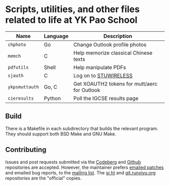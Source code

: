 # Scripts, utilities, and other files related to life at YK Pao School

|     Name     |Language|                      Description                     |
|--------------|--------|------------------------------------------------------|
|`chphoto`     |Go      |Change Outlook profile photos                         |
|`memch`       |C       |Help memorize classical Chinese texts                 |
|`pdfutils`    |Shell   |Help manipulate PDFs                                  |
|`sjauth`      |C       |Log on to [STUWIRELESS](https://ykps.runxiyu.org/wifi)|
|`ykpsmuttauth`|Go, C   |Get XOAUTH2 tokens for mutt/aerc for Outlook          |
|`cieresults`  |Python  |Poll the IGCSE results page                           |

## Build

There is a Makefile in each subdirectory that builds the relevant program. They should support both BSD Make and GNU Make.

## Contributing

Issues and post requests submitted via the [Codeberg](https://codeberg.org/runxiyu/tooch) and [Github](https://github.com/runxiyu/tooch) repositories are accepted. However, the maintainer prefers [emailed patches](https://git-send-email.io) and emailed bug reports, to the [mailing list](https://lists.sr.ht/~runxiyu/ykps). The [sr.ht](https://git.sr.ht/~runxiyu/tooch) and [git.runxiyu.org](https://git.runxiyu.org/runxiyu/tooch.git) repositories are the "official" copies.
